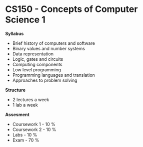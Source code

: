 # CS150 - Concepts of Computer Science 1
__Syllabus__
- Brief history of computers and software
- Binary values and number systems
- Data representation
- Logic, gates and circuits
- Computing components
- Low level programming
- Programming languages and translation
- Approaches to problem solving

__Structure__
- 2 lectures a week
- 1 lab a week

__Assesment__
- Coursework 1 - 10 %
- Coursework 2 - 10 %
- Labs - 10 %
- Exam - 70 %